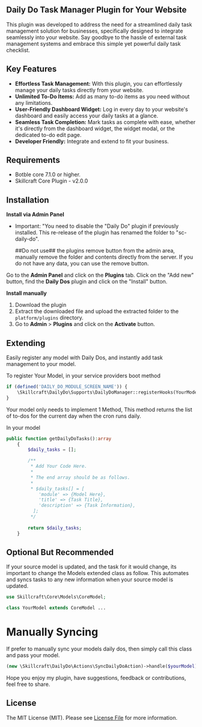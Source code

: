 ## Daily Do Task Manager Plugin for Your Website

This plugin was developed to address the need for a streamlined daily task management solution for businesses, specifically designed to integrate seamlessly into your website. Say goodbye to the hassle of external task management systems and embrace this simple yet powerful daily task checklist.

## Key Features

- **Effortless Task Management:** With this plugin, you can effortlessly manage your daily tasks directly from your website.
- **Unlimited To-Do Items:** Add as many to-do items as you need without any limitations.
- **User-Friendly Dashboard Widget:** Log in every day to your website's dashboard and easily access your daily tasks at a glance.
- **Seamless Task Completion:** Mark tasks as complete with ease, whether it's directly from the dashboard widget, the widget modal, or the dedicated to-do edit page.
- **Developer Friendly:** Integrate and extend to fit your business.


## Requirements

- Botble core 7.1.0 or higher.
- Skillcraft Core Plugin - v2.0.0

## Installation

**Install via Admin Panel**

- Important:
  "You need to disable the "Daily Do" plugin if previously installed. This re-release of the plugin has renamed the folder to "sc-daily-do". 
  
  ##Do not use## the plugins remove button from the admin area, manually remove the folder and contents directly from the server. If you do not have any data, you can use the remove button.

Go to the **Admin Panel** and click on the **Plugins** tab. Click on the "Add new" button, find the **Daily Dos** plugin and click on the "Install" button.


**Install manually**

1. Download the plugin
2. Extract the downloaded file and upload the extracted folder to the `platform/plugins` directory.
3. Go to **Admin** > **Plugins** and click on the **Activate** button.


## Extending

Easily register any model with Daily Dos, and instantly add task management to your model.

To register Your Model, in your service providers boot method

```php
if (defined('DAILY_DO_MODULE_SCREEN_NAME')) {
    \Skillcraft\DailyDo\Supports\DailyDoManager::registerHooks(YourModel::class, 'Model Name');
}
```

Your model only needs to implement 1 Method, This method returns the list of to-dos for the current day when the cron runs daily.

In your model
```php
public function getDailyDoTasks():array
    {
        $daily_tasks = [];

        /**
         * Add Your Code Here.
         * 
         * The end array should be as follows.
         * 
         * $daily_tasks[] = [
            'module' => {Model Here},
            'title' => {Task Title},
            'description' => {Task Information},
          ];
         */
       
        return $daily_tasks;
    }
```


## Optional But Recommended

If your source model is updated, and the task for it would change, its important to change the Models extended class as follow.
This automates and syncs tasks to any new information when your source model is updated.

```php
use Skillcraft\Core\Models\CoreModel;

class YourModel extends CoreModel ...
```

# Manually Syncing

If prefer to manually sync your models daily dos, then simply call this class and pass your model.

```php
(new \Skillcraft\DailyDo\Actions\SyncDailyDoAction)->handle($yourModel);
```

Hope you enjoy my plugin, have suggestions, feedback or contributions, feel free to share.


## License

The MIT License (MIT). Please see [License File](LICENSE) for more information.

